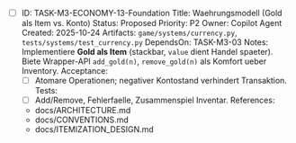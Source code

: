 - [ ] ID: TASK-M3-ECONOMY-13-Foundation
  Title: Waehrungsmodell (Gold als Item vs. Konto)
  Status: Proposed
  Priority: P2
  Owner: Copilot Agent
  Created: 2025-10-24
  Artifacts: `game/systems/currency.py`, `tests/systems/test_currency.py`
  DependsOn: TASK-M3-03
  Notes:
  Implementiere **Gold als Item** (stackbar, `value` dient Handel spaeter). Biete Wrapper-API `add_gold(n)`, `remove_gold(n)` als Komfort ueber Inventory.
  Acceptance:
  - [ ] Atomare Operationen; negativer Kontostand verhindert Transaktion.
  Tests:
  - [ ] Add/Remove, Fehlerfaelle, Zusammenspiel Inventar.
  References:
  - docs/ARCHITECTURE.md
  - docs/CONVENTIONS.md
  - docs/ITEMIZATION_DESIGN.md
